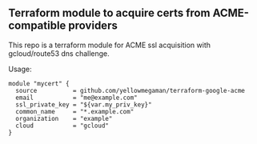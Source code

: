 ## Terraform module to acquire certs from ACME-compatible providers

This repo is a terraform module for ACME ssl acquisition with gcloud/route53 dns challenge.

Usage:

```
module "mycert" {
  source          = github.com/yellowmegaman/terraform-google-acme
  email           = "me@example.com"
  ssl_private_key = "${var.my_priv_key}"
  common_name     = "*.example.com"
  organization    = "example"
  cloud           = "gcloud"
}

```
